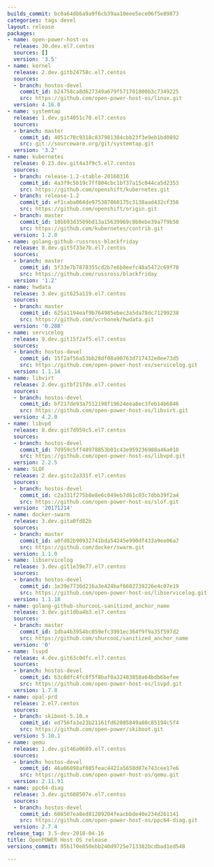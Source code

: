 ```yaml
---
builds_commit: bc0a64db6a9a9f6cb39aa10eee5ece06f5e89873
categories: tags devel
layout: release
packages:
- name: open-power-host-os
  release: 30.dev.el7.centos
  sources: []
  version: '3.5'
- name: kernel
  release: 2.dev.gitb24758c.el7.centos
  sources:
  - branch: hostos-devel
    commit_id: b24758ca8d627349a679f571701800b3c7349225
    src: https://github.com/open-power-host-os/linux.git
  version: 4.16.0
- name: systemtap
  release: 1.dev.git4051c70.el7.centos
  sources:
  - branch: master
    commit_id: 4051c70c9318c837981384cbb23f3e9eb1bd0892
    src: git://sourceware.org/git/systemtap.git
  version: '3.2'
- name: kubernetes
  release: 0.23.dev.git4a3f9c5.el7.centos
  sources:
  - branch: release-1.2-stable-20160316
    commit_id: 4a3f9c5b19c7ff804cbc1bf37a15c044ca5d2353
    src: https://github.com/openshift/kubernetes.git
  - branch: release-1.2
    commit_id: ef1caba064de975387860175c3138aad432cf356
    src: https://github.com/openshift/origin.git
  - branch: master
    commit_id: 18bb93d3509bd13a15639969c8b0ebe39a7f9b50
    src: https://github.com/kubernetes/contrib.git
  version: 1.2.0
- name: golang-github-russross-blackfriday
  release: 8.dev.git5f33e7b.el7.centos
  sources:
  - branch: master
    commit_id: 5f33e7b7878355cd2b7e6b8eefc48a5472c69f70
    src: https://github.com/russross/blackfriday
  version: '1.2'
- name: hwdata
  release: 3.dev.git625a119.el7.centos
  sources:
  - branch: master
    commit_id: 625a1194eaf9b764985ebec3a5da78dc71299238
    src: https://github.com/vcrhonek/hwdata.git
  version: '0.288'
- name: servicelog
  release: 9.dev.git15f2af5.el7.centos
  sources:
  - branch: hostos-devel
    commit_id: 15f2af56a53bb28df08a90763d717432e0ee73d5
    src: https://github.com/open-power-host-os/servicelog.git
  version: 1.1.14
- name: libvirt
  release: 2.dev.gitbf217de.el7.centos
  sources:
  - branch: hostos-devel
    commit_id: bf217de93a7512198f19624eea8ec3feb14b6846
    src: https://github.com/open-power-host-os/libvirt.git
  version: 4.2.0
- name: libvpd
  release: 8.dev.git7d959c5.el7.centos
  sources:
  - branch: hostos-devel
    commit_id: 7d959c5ff48978853b01c43e959236988a46a018
    src: https://github.com/open-power-host-os/libvpd.git
  version: 2.2.5
- name: SLOF
  release: 2.dev.gitc2a331f.el7.centos
  sources:
  - branch: hostos-devel
    commit_id: c2a331f275b8e8e6c049eb7d61c03c7dbb39f2a4
    src: https://github.com/open-power-host-os/slof.git
  version: '20171214'
- name: docker-swarm
  release: 3.dev.gita0fd82b
  sources:
  - branch: master
    commit_id: a0fd82b90932741bda54245e990df433a9ee06a7
    src: https://github.com/docker/swarm.git
  version: 1.1.0
- name: libservicelog
  release: 3.dev.git1e39e77.el7.centos
  sources:
  - branch: hostos-devel
    commit_id: 1e39e7736d216a3e424baf6602739226e4c07e19
    src: https://github.com/open-power-host-os/libservicelog.git
  version: 1.1.18
- name: golang-github-shurcooL-sanitized_anchor_name
  release: 3.dev.git1dba4b3.el7.centos
  sources:
  - branch: master
    commit_id: 1dba4b3954bc059efc3991ec364f9f9a35f597d2
    src: https://github.com/shurcooL/sanitized_anchor_name
  version: '0'
- name: lsvpd
  release: 4.dev.git63c0dfc.el7.centos
  sources:
  - branch: hostos-devel
    commit_id: 63c0dfc4fc8f5f8baf0a32483850a64bdb6befee
    src: https://github.com/open-power-host-os/lsvpd.git
  version: 1.7.8
- name: opal-prd
  release: 2.el7.centos
  sources:
  - branch: skiboot-5.10.x
    commit_id: ed756fa3e23b21161fd62085849a80c85194c5f4
    src: https://github.com/open-power/skiboot.git
  version: 5.10.1
- name: qemu
  release: 1.dev.git46a0689.el7.centos
  sources:
  - branch: hostos-devel
    commit_id: 46a06898af085feac4421a5658d87e743cee17e6
    src: https://github.com/open-power-host-os/qemu.git
  version: 2.11.91
- name: ppc64-diag
  release: 3.dev.git608507e.el7.centos
  sources:
  - branch: hostos-devel
    commit_id: 608507ea8ed81209204feacbbde40e234d261141
    src: https://github.com/open-power-host-os/ppc64-diag.git
  version: 2.7.4
release_tag: 3.5-dev-2018-04-16
title: OpenPOWER Host OS release
versions_commit: 95b170e850ebb240d9725e713382bcdbad1ed548

---
```

